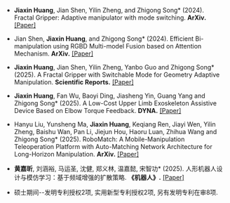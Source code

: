 
- <strong>Jiaxin Huang</strong>, Jian Shen, Yilin Zheng, and Zhigong Song* (2024). Fractal Gripper: Adaptive manipulator with mode switching. <strong>ArXiv.</strong> [[Paper]](https://arxiv.org/abs/2402.16057)

- Jian Shen, <strong>Jiaxin Huang</strong>, and Zhigong Song* (2024). Efficient Bi-manipulation using RGBD Multi-model Fusion based on Attention Mechanism. <strong>ArXiv.</strong> [[Paper]](https://arxiv.org/abs/2404.17811)

- <strong>Jiaxin Huang</strong>, Jian Shen, Yilin Zheng, Yanbo Guo and Zhigong Song* (2025). A Fractal Gripper with Switchable Mode for Geometry Adaptive Manipulation. <strong>Scientific Reports.</strong> [[Paper]](https://www.nature.com/articles/s41598-025-98752-z)

- <strong>Jiaxin Huang</strong>, Fan Wu, Baoyi Ding, Jiasheng Yin, Guang Yang and Zhigong Song* (2025). A Low-Cost Upper Limb Exoskeleton Assistive Device Based on Elbow Torque Feedback. <strong>DYNA.</strong> [[Paper]](https://revistas.unal.edu.co/index.php/dyna/article/view/118635)

- Hanyu Liu, Yunsheng Ma, <strong>Jiaxin Huang</strong>, Keqiang Ren, Jiayi Wen, Yilin Zheng, Baishu Wan, Pan Li, Jiejun Hou, Haoru Luan, Zhihua Wang and Zhigong Song* (2025). RoboMatch: A Mobile-Manipulation Teleoperation Platform with Auto-Matching Network Architecture for Long-Horizon Manipulation. <strong>ArXiv.</strong> [[Paper]](https://arxiv.org/abs/2509.08522)

- <strong>黄嘉昕</strong>, 刘涵裕, 马运圣, 沈健, 郑义林, 温嘉懿, 宋智功* (2025). 人形机器人设计与模仿学习：基于频域增强的扩散策略. <strong>《机器人》.</strong> [[Paper]](https://)

- 硕士期间--发明专利授权2项, 实用新型专利授权2项, 另有发明专利在审8项.
